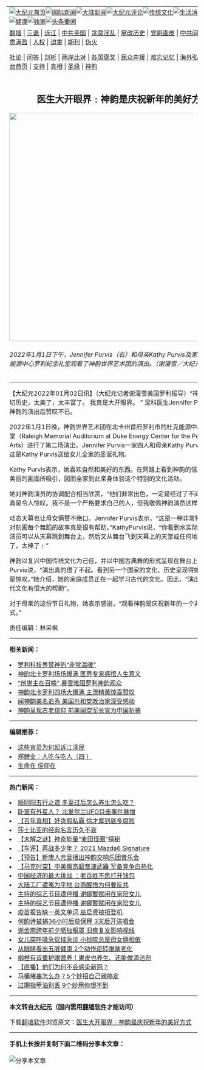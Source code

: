 <a name="1" id="1" target="_blank"></a><span id="1"></span>
<table align=center border="0"><tr><td colspan="2" VALIGN=TOP><a href="https://github.com/yzdclz3762/djy/blob/master/gb/nf1351518.md#1"><img src="https://raw.githubusercontent.com/yzdclz3762/www/master/t/djy/1.jpg" title="大纪元首页" alt="大纪元首页"></a><a href="https://github.com/yzdclz3762/djy/blob/master/gb/n24hr.md#1"><img src="https://raw.githubusercontent.com/yzdclz3762/www/master/t/djy/3.jpg" title="国际新闻" alt="国际新闻"></a><a href="https://github.com/yzdclz3762/djy/blob/master/gb/nsc413.md#1"><img src="https://raw.githubusercontent.com/yzdclz3762/www/master/t/djy/4.jpg" title="大陆新闻" alt="大陆新闻"></a><a href="https://github.com/yzdclz3762/djy/blob/master/gb/news392.md#1"><img src="https://raw.githubusercontent.com/yzdclz3762/www/master/t/djy/5.jpg" title="大纪元评论" alt="大纪元评论"></a><a href="https://github.com/yzdclz3762/djy/blob/master/gb/news2007.md#1"><img src="https://raw.githubusercontent.com/yzdclz3762/www/master/t/djy/6.jpg" title="传统文化" alt="传统文化"></a><a href="https://github.com/yzdclz3762/djy/blob/master/gb/news2008.md#1"><img src="https://raw.githubusercontent.com/yzdclz3762/www/master/t/djy/7.jpg" title="生活消费" alt="生活消费"></a><a href="https://github.com/yzdclz3762/djy/blob/master/gb/ncyule.md#1"><img src="https://raw.githubusercontent.com/yzdclz3762/www/master/t/djy/8.jpg" title="娱乐休闲" alt="娱乐休闲"></a><a href="https://github.com/yzdclz3762/djy/blob/master/gb/nsc1002.md#1"><img src="https://raw.githubusercontent.com/yzdclz3762/www/master/t/djy/9.jpg" title="健康" alt="健康"></a><a href="https://github.com/yzdclz3762/djy/blob/master/gb/nf6092.md#1"><img src="https://raw.githubusercontent.com/yzdclz3762/www/master/t/djy/10a.jpg" title="独家" alt="独家"></a><a href="https://github.com/yzdclz3762/djy/blob/master/gb/nf4514.md#1"><img src="https://raw.githubusercontent.com/yzdclz3762/www/master/t/djy/12a.jpg" title="头条要闻" alt="头条要闻"></a></td></tr>
<tr><td colspan="2" VALIGN=TOP><a target="_blank" href="https://github.com/yzdclz3762/www/blob/master/README.md?zsrh#1">翻墙</a> | <a target="_blank" href="https://github.com/yzdclz3762/djy/blob/master/gb/nf5657.md#1">三退</a> | <a target="_blank" href="https://github.com/yzdclz3762/djy/blob/master/gb/nf6124.md#1">诉江</a> | <a target="_blank" href="https://github.com/yzdclz3762/djy/blob/master/gb/nf1176117.md#1">中共卖国</a> | <a target="_blank" href="https://github.com/yzdclz3762/djy/blob/master/gb/nf5773.md#1">贪腐淫乱</a> | <a target="_blank" href="https://github.com/yzdclz3762/djy/blob/master/gb/nf1176115.md#1">窜改历史</a> | <a target="_blank" href="https://github.com/yzdclz3762/djy/blob/master/gb/nf1176107.md#1">党魁画皮</a> | <a target="_blank" href="https://github.com/yzdclz3762/djy/blob/master/gb/nf1320400.md#1">中共间谍</a> | <a target="_blank" href="https://github.com/yzdclz3762/djy/blob/master/gb/nf1176114.md#1">破坏传统</a> | <a target="_blank" href="https://github.com/yzdclz3762/ntdtv/blob/master/gb/prog447_1.md#1">恶贯满盈</a> | <a target="_blank" href="https://github.com/yzdclz3762/djy/blob/master/gb/ncid278.md#1">人权</a> | <a target="_blank" href="https://github.com/yzdclz3762/djy/blob/master/gb/nf1176111.md#1">迫害</a> | <a target="_blank" href="https://gitlab.com/szzdlab/mh-qikan/blob/master/README.md#1">期刊</a> | <a target="_blank" href="https://github.com/yzdclz3762/djy/blob/master/gb/nf5562.md#1">伪火</a></p><p><a target="_blank" href="https://github.com/yzdclz3762/djy/blob/master/gb/9p.md#1">社论</a> | <a target="_blank" href="https://github.com/yzdclz3762/djy/blob/master/gb/nf4378.md#1">问答</a> | <a target="_blank" href="https://github.com/yzdclz3762/djy/blob/master/gb/nf5792.md#1">剖析</a> | <a target="_blank" href="https://github.com/yzdclz3762/djy/blob/master/gb/nf5735.md#1">两岸比对</a> | <a target="_blank" href="https://github.com/yzdclz3762/djy/blob/master/gb/nf6119.md#1">各国褒奖</a> | <a target="_blank" href="https://github.com/yzdclz3762/djy/blob/master/gb/nf6120.md#1">民众声援</a> | <a target="_blank" href="https://github.com/yzdclz3762/djy/blob/master/gb/nf1188594.md#1">难忘记忆</a> | <a target="_blank" href="https://github.com/yzdclz3762/djy/blob/master/gb/nf3180.md#1">海外弘传</a> | <a target="_blank" href="https://github.com/yzdclz3762/djy/blob/master/gb/nf5410.md#1">万人上访</a> | <a target="_blank" href="https://github.com/yzdclz3762/www/blob/master/README.md?zsrh#1">平台首页</a> | <a target="_blank" href="https://github.com/yzdclz3762/djy/blob/master/gb/nf4386.md#1">支持</a> | <a target="_blank" href="https://github.com/yzdclz3762/djy/blob/master/gb/nf4389.md#1">真相</a> | <a target="_blank" href="https://github.com/yzdclz3762/djy/blob/master/gb/nf5790.md#1">圣缘</a> | <a target="_blank" href="https://github.com/yzdclz3762/djy/blob/master/gb/nf4786.md#1">神韵</a></td></tr>
<tr><td VALIGN=TOP width="626"><h2 align=center>医生大开眼界﹕神韵是庆祝新年的美好方式</h2>
<img width="600" src="https://i.epochtimes.com/assets/uploads/2022/01/id13475604-220101195812100719-600x400.jpg" />
<h6>2022年1月1日下午，Jennifer Purvis（右）和母亲Kathy Purvis及家人在北卡杜克能源中心罗利纪念礼堂观看了神韵世界艺术团的演出。（谢漫雪／大纪元）
</h6>
<hr>
	<p>【大纪元2022年01月02日讯】（大纪元记者谢漫雪美国罗利报导）“<ahref="https://github.com/yzdclz3762/djy/blob/master/gb/tag/%E7%A5%9E%E9%9F%B5.md#1">神韵</a>呈现的这一切历史，太美了，太丰富了。 我真是大开眼界。 ” 足科医生Jennifer Purvis在观看了神韵的演出后赞叹不已。</p>
<p>2022年1月1日晚，<ahref="https://github.com/yzdclz3762/djy/blob/master/gb/tag/%E7%A5%9E%E9%9F%B5.md#1">神韵</a>世界艺术团在北卡州首府<ahref="https://github.com/yzdclz3762/djy/blob/master/gb/tag/%E7%BD%97%E5%88%A9%E5%B8%82%E7%9A%84%E6%9D%9C%E5%85%8B%E8%83%BD%E6%BA%90%E4%B8%AD%E5%BF%83%E7%BD%97%E5%88%A9%E7%BA%AA%E5%BF%B5%E7%A4%BC%E5%A0%82.md#1">罗利市的杜克能源中心罗利纪念礼堂</a>（Raleigh Memorial Auditorium at Duke Energy Center for the Performing Arts）进行了第二场演出。Jennifer Purvis一家四人和母亲Kathy Purvis相携观看，这是Kathy Purvis送给女儿全家的圣诞礼物。</p>
<p>Kathy Purvis表示，她喜欢自然和美好的东西。在网路上看到神韵的信息，瞬间就被美丽的画面所吸引，因而全家到此亲身体验这个特别的文化活动。</p>
<p>她对神韵演员的协调配合相当欣赏，“他们非常出色，一定是经过了不间断的练习。这真是令人惊叹。我不是一个严格要求自己的人，但我敬佩神韵演员这样自律的人。”</p>
<p>动态天幕也让母女俩赞不绝口。Jennifer Purvis表示，“这是一种非常特殊的技术，对刻画每个舞蹈的故事真是很有帮助。”KathyPurvis说，“你看到水实际上是流动的，演员可以从天幕跳到舞台上，然后又从舞台飞到天幕上的天堂或任何地方。 做得太好了，太棒了﹗”</p>
<p>神韵以复兴中国<ahref="https://github.com/yzdclz3762/djy/blob/master/gb/tag/%E4%BC%A0%E7%BB%9F%E6%96%87%E5%8C%96.md#1">传统文化</a>为己任，并以<ahref="https://github.com/yzdclz3762/djy/blob/master/gb/tag/%E4%B8%AD%E5%9B%BD%E5%8F%A4%E5%85%B8%E8%88%9E.md#1">中国古典舞</a>的形式呈现在舞台上。Jennifer Purvis说，“演出真的很了不起。看到另一个国家的文化、历史呈现得如此之好，我很是惊叹。”她介绍，她的家庭成员正在一起学习古代的文化。因此，“演出对我们了解古代文化有很大的帮助”。</p>
<p>对于母亲的这份节日礼物，她表示感谢，“观看神韵是庆祝新年的一个非常美好的方式。”</p>
<p>责任编辑：林采枫</p>
	
<hr>


<strong>相关新闻：</strong>
<li><a href="https://github.com/yzdclz3762/djy/blob/master/gb/16/1/25/n4625126.md#1">罗利科技界赞神韵“非常温暖”</a></li>
<li><a href="https://github.com/yzdclz3762/djy/blob/master/gb/17/2/27/n8852484.md#1">神韵北卡罗利场场爆满 医界专家感悟人生意义</a></li>
<li><a href="https://github.com/yzdclz3762/djy/blob/master/gb/18/1/18/n10067460.md#1">“创世主在召唤” 暴雪难阻罗利神韵观众</a></li>
<li><a href="https://github.com/yzdclz3762/djy/blob/master/gb/19/1/7/n10958538.md#1">神韵北卡罗利四场大爆满 主流精英惊喜赞叹</a></li>
<li><a href="https://github.com/yzdclz3762/djy/blob/master/gb/21/11/7/n13358818.md#1">闻神韵美名追秀 美国共和党政治家深受感动</a></li>
<li><a href="https://github.com/yzdclz3762/djy/blob/master/gb/21/11/7/n13359487.md#1">神韵呈现古老信仰 前美国空军长官为中国祈祷</a></li>
<hr>


<strong>编辑推荐：</strong>
<li><a href="https://github.com/upjkzu3674/djy/blob/master/gb/18/8/28/n10672014.md?dfh#1" target="_blank">这些官员为何起诉江泽民</a></li><li><a href="https://github.com/tsiac2612/djy/blob/master/gb/18/1/29/n10096052.md#1" target="_blank">郑兢业：人吃与吃人（四 ）</a></li><li><a href="https://github.com/tsiac2612/djy/blob/master/gb/14/5/28/n4165491.md#1" target="_blank">生命在 信仰在</a></li>
<hr>

<strong>热门新闻：</strong>
<li><a href="https://github.com/cnqgcm367/djy/blob/master/gb/21/12/25/n13458714.md#1">顺阴阳五行之道 冬至过后怎么养生怎么吃？</a></li>
<li><a href="https://github.com/cnqgcm367/djy/blob/master/gb/21/12/28/n13463985.md#1">卧室有外星人？ 北爱尔兰UFO目击事件暴增</a></li>
<li><a href="https://github.com/cnqgcm367/djy/blob/master/gb/21/12/29/n13467556.md#1">【百年真相】奸贪假私霸 徐才厚到底多腐败</a></li>
<li><a href="https://github.com/cnqgcm367/djy/blob/master/gb/21/12/24/n13457354.md#1">莎士比亚的经典名言历久不衰</a></li>
<li><a href="https://github.com/cnqgcm367/djy/blob/master/gb/21/12/23/n13456281.md#1">【未解之谜】神奇能量“麦田怪圈”探秘</a></li>
<li><a href="https://github.com/cnqgcm367/djy/blob/master/gb/22/1/1/n13473706.md#1">【车评】再战多少年？ 2021 Mazda6 Signature</a></li>
<li><a href="https://github.com/cnqgcm367/djy/blob/master/gb/21/12/15/n13439768.md#1">【预告】新唐人元旦播出神韵交响乐团音乐会</a></li>
<li><a href="https://github.com/cnqgcm367/djy/blob/master/gb/22/1/1/n13474638.md#1">【马克时空】中美俄高超音速武器 军备竞争白热化</a></li>
<li><a href="https://github.com/cnqgcm367/djy/blob/master/gb/21/12/31/n13472646.md#1">中国经济的最大挑战 ：老百姓不愿打开钱包</a></li>
<li><a href="https://github.com/cnqgcm367/djy/blob/master/gb/21/12/31/n13472493.md#1">大陆工厂遭夷为平地 台商醒悟为何要反共</a></li>
<li><a href="https://github.com/cnqgcm367/djy/blob/master/gb/21/12/30/n13470414.md#1">主持的综艺节目遭停播 谢娜暂赋闲在家陪女儿</a></li>
<li><a href="https://github.com/cnqgcm367/djy/blob/master/gb/21/12/30/n13470414.md#1">主持的综艺节目遭停播 谢娜暂赋闲在家陪女儿</a></li>
<li><a href="https://github.com/cnqgcm367/djy/blob/master/gb/21/12/31/n13473162.md#1">疫苗报告缺一英文单词 巫启贤被拒登机</a></li>
<li><a href="https://github.com/cnqgcm367/djy/blob/master/gb/21/12/30/n13470267.md#1">何韵诗被捕36小时后获保释 3天后开演唱会</a></li>
<li><a href="https://github.com/cnqgcm367/djy/blob/master/gb/21/12/31/n13471117.md#1">谢金燕跨年前夕晒独眼罩 旧疾复发影响视线</a></li>
<li><a href="https://github.com/cnqgcm367/djy/blob/master/gb/21/12/30/n13468385.md#1">女儿突呼吸急促挂急诊 小祯叹总是母女俩相依</a></li>
<li><a href="https://github.com/cnqgcm367/djy/blob/master/gb/21/12/29/n13466898.md#1">从眼睛看出五脏健康 2个动作逆转眼睛老化</a></li>
<li><a href="https://github.com/cnqgcm367/djy/blob/master/gb/21/12/28/n13463983.md#1">柳橙有双重护眼营养！果皮也养生、还能做清洁剂</a></li>
<li><a href="https://github.com/cnqgcm367/djy/blob/master/gb/21/12/30/n13468112.md#1">【直播】他们为何不会感染新冠？</a></li>
<li><a href="https://github.com/cnqgcm367/djy/blob/master/gb/21/12/15/n13437728.md#1">马桶堵塞怎么办？5个妙招自己就搞定</a></li>
<li><a href="https://github.com/cnqgcm367/djy/blob/master/gb/21/12/31/n13472813.md#1">过期指甲油别丢 9个妙用你想不到</a></li>
<hr>

<strong>本文转自<a href="https://www.epochtimes.com">大纪元</a>（国内需用<a href="https://github.com/yzdclz3762/www/blob/master/README.md#8">翻墙软件</a>才能访问）</strong><p>下载<a href="https://github.com/yzdclz3762/www/blob/master/README.md#8">翻墙软件</a>浏览原文：<a href="https://www.epochtimes.com/gb/22/1/2/n13475519.htm">医生大开眼界﹕神韵是庆祝新年的美好方式</a></p><hr>

<strong>手机上长按并复制下面二维码分享本文章：</strong><br><br><img src="https://chart.apis.google.com/chart?cht=qr&chs=240x240&choe=UTF-8&chld=M|2&chl=https://github.com/yzdclz3762/djy/blob/master/gb/22/1/2/n13475519.md%231" title="分享本文章"></td><td VALIGN=TOP><a href="https://github.com/yzdclz3762/djy/blob/master/gb/16/1/21/n4622075.md?dfh#1" target="_blank"><img src="https://raw.githubusercontent.com/yzdclz3762/djy/master/gb/300/wei-f1.jpg" title="中共的伪火骗局"  alt="中共的伪火骗局"></a><br><a href="https://github.com/yzdclz3762/www/blob/master/README.md?dfh#9" target="_blank"><img src="https://raw.githubusercontent.com/yzdclz3762/djy/master/gb/300/yong-h.jpg" title="永恒的见证"  alt="永恒的见证"></a><br><a href="https://github.com/yzdclz3762/djy/blob/master/gb/13/9/29/n3974789.md?dfh#1" target="_blank"><img src="https://raw.githubusercontent.com/yzdclz3762/djy/master/gb/300/shang-lnz.jpg" title="善良女子被中共投男牢"  alt="善良女子被中共投男牢"></a><br><a href="https://github.com/yzdclz3762/djy/blob/master/gb/16/3/16/n4663449.md?dfh#1" target="_blank"><img src="https://raw.githubusercontent.com/yzdclz3762/djy/master/gb/300/huo-z3.jpg" title="警卫目击活摘器官"  alt="警卫目击活摘器官"></a><br><a href="https://github.com/yzdclz3762/djy/blob/master/gb/16/8/7/n8177641.md?dfh#1" target="_blank"><img src="https://raw.githubusercontent.com/yzdclz3762/djy/master/gb/300/huo-z4.jpg" title="证人描述活摘恐怖"  alt="证人描述活摘恐怖"></a><br><a href="https://github.com/yzdclz3762/djy/blob/master/gb/10/4/19/n2881569.md?dfh#1" target="_blank"><img src="https://raw.githubusercontent.com/yzdclz3762/djy/master/gb/300/huo-z1.jpg" title="揭开活摘器官黑幕"  alt="揭开活摘器官黑幕"></a><br><a href="https://github.com/yzdclz3762/djy/blob/master/gb/10/11/7/n3077476.md?dfh#1" target="_blank"><img src="https://raw.githubusercontent.com/yzdclz3762/djy/master/gb/300/ma-ks.jpg" title="马克思的成魔之路"  alt="马克思的成魔之路"></a><br><a href="https://github.com/yzdclz3762/djy/blob/master/gb/14/6/9/n4173977.md?dfh#1" target="_blank"><img src="https://raw.githubusercontent.com/yzdclz3762/djy/master/gb/300/chang-zs.jpg" title="藏字石 蕴天机"  alt="藏字石 蕴天机"></a><br><a href="https://github.com/yzdclz3762/djy/blob/master/gb/18/5/10/n10381511.md?dfh#1" target="_blank"><img src="https://raw.githubusercontent.com/yzdclz3762/djy/master/gb/300/st1.jpg" title="关注三亿人三退"  alt="关注三亿人三退"></a><br><a href="https://github.com/yzdclz3762/djy/blob/master/gb/18/3/21/n10237682.md?dfh#1" target="_blank"><img src="https://raw.githubusercontent.com/yzdclz3762/djy/master/gb/300/jie-t.jpg" title="解体中共复兴中华"  alt="解体中共复兴中华"></a><br><a href="https://github.com/yzdclz3762/djy/blob/master/gb/9/2/9/n2422991.md?dfh#1" target="_blank"><img src="https://raw.githubusercontent.com/yzdclz3762/djy/master/gb/300/gao-zs.jpg" title="中共迫害良心律师"  alt="中共迫害良心律师"></a><br><a href="https://github.com/yzdclz3762/djy/blob/master/gb/18/12/9/n10900044.md?dfh#1" target="_blank"><img src="https://raw.githubusercontent.com/yzdclz3762/djy/master/gb/300/sj1.jpg" title="三百多万人举报江泽民"  alt="三百多万人举报江泽民"></a><br><a href="https://github.com/yzdclz3762/djy/blob/master/gb/18/8/28/n10672014.md?dfh#1" target="_blank"><img src="https://raw.githubusercontent.com/yzdclz3762/djy/master/gb/300/sj2.jpg" title="这些官员为何起诉江泽民"  alt="这些官员为何起诉江泽民"></a><br><a href="https://github.com/yzdclz3762/djy/blob/master/gb/8/12/18/n2367165.md?dfh#1" target="_blank"><img src="https://raw.githubusercontent.com/yzdclz3762/djy/master/gb/300/liangan.jpg" title="海峡两岸的强烈对比"  alt="海峡两岸的强烈对比"></a><br><a href="https://github.com/yzdclz3762/djy/blob/master/gb/15/12/10/n4593139.md?dfh#1" target="_blank"><img src="https://raw.githubusercontent.com/yzdclz3762/djy/master/gb/300/jia-ndzl.jpg" title="加拿大总理的贺信"  alt="加拿大总理的贺信"></a><br><a href="https://github.com/yzdclz3762/djy/blob/master/gb/11/6/17/n3289382.md?dfh#1" target="_blank"><img src="https://raw.githubusercontent.com/yzdclz3762/djy/master/gb/300/xiao-wd.jpg" title="探寻真相兼听则明"  alt="探寻真相兼听则明"></a><br><a href="https://github.com/yzdclz3762/djy/blob/master/gb/18/10/27/n10812623.md?dfh#1" target="_blank"><img src="https://raw.githubusercontent.com/yzdclz3762/djy/master/gb/300/yindu.jpg" title="印度媒体报道东方"  alt="印度媒体报道东方"></a><br><a href="https://github.com/yzdclz3762/djy/blob/master/gb/18/6/9/n10469652.md?dfh#1" target="_blank"><img src="https://raw.githubusercontent.com/yzdclz3762/djy/master/gb/300/xie-j.jpg" title="不一样的海外校园"  alt="不一样的海外校园"></a><br><a href="https://github.com/yzdclz3762/djy/blob/master/gb/7/4/5/n1669415.md?dfh#1" target="_blank"><img src="https://raw.githubusercontent.com/yzdclz3762/djy/master/gb/300/li-up.jpg" title="从大师到徒弟的传奇"  alt="从大师到徒弟的传奇"></a><br><a href="https://github.com/yzdclz3762/djy/blob/master/gb/17/5/26/n9191512.md?dfh#1" target="_blank"><img src="https://raw.githubusercontent.com/yzdclz3762/djy/master/gb/300/zfl2.jpg" title="亿万人与东方一本奇书"  alt="亿万人与东方一本奇书"></a><br><a href="https://github.com/yzdclz3762/djy/blob/master/gb/13/11/27/n4020290.md?dfh#1" target="_blank"><img src="https://raw.githubusercontent.com/yzdclz3762/djy/master/gb/300/zhen-h.jpg" title="大陆见不到的震撼场面"  alt="大陆见不到的震撼场面"></a><br><a href="https://github.com/yzdclz3762/djy/blob/master/gb/15/7/17/n4482910.md?dfh#1" target="_blank"><img src="https://raw.githubusercontent.com/yzdclz3762/djy/master/gb/300/dalu-sk.jpg" title="人心向善 大陆当初盛况"  alt="人心向善 大陆当初盛况"></a><br><a href="https://github.com/yzdclz3762/djy/blob/master/gb/19/1/5/n10955468.md?dfh#1" target="_blank"><img src="https://raw.githubusercontent.com/yzdclz3762/djy/master/gb/300/zfl1.jpg" title="追寻真理 这书讲什么"  alt="追寻真理 这书讲什么"></a><br><a href="https://github.com/yzdclz3762/www/blob/master/README.md?dfh#1" target="_blank"><img src="https://raw.githubusercontent.com/yzdclz3762/djy/master/gb/300/fq1.jpg" title="下载免费翻墙软件"  alt="下载免费翻墙软件"></a><br></td></tr></table>
